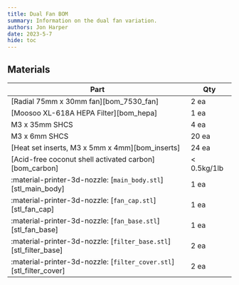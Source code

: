 ```yaml
---
title: Dual Fan BOM
summary: Information on the dual fan variation.
authors: Jon Harper
date: 2023-5-7
hide: toc
---
```


## Materials

| Part | Qty |
|------|-----|
| [Radial 75mm x 30mm fan][bom_7530_fan]            | 2 ea |
| [Moosoo XL-618A HEPA Filter][bom_hepa]            | 1 ea |
| M3 x 35mm SHCS                                    | 4 ea |
| M3 x 6mm SHCS                                     | 20 ea |
| [Heat set inserts, M3 x 5mm x 4mm][bom_inserts]   | 24 ea |
| [Acid-free coconut shell activated carbon][bom_carbon] | < 0.5kg/1lb |
| :material-printer-3d-nozzle: [`main_body.stl`][stl_main_body]                  | 1 ea |
| :material-printer-3d-nozzle: [`fan_cap.stl`][stl_fan_cap]                      | 1 ea |
| :material-printer-3d-nozzle: [`fan_base.stl`][stl_fan_base]                    | 1 ea |
| :material-printer-3d-nozzle: [`filter_base.stl`][stl_filter_base]              | 2 ea |
| :material-printer-3d-nozzle: [`filter_cover.stl`][stl_filter_cover]            | 2 ea |
